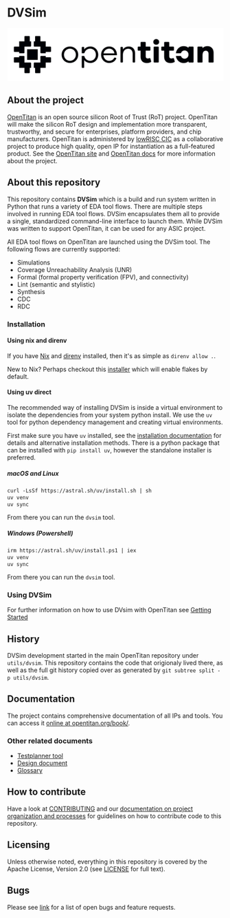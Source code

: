 # DVSim

<!--
# SPDX-FileCopyrightText: lowRISC contributors (OpenTitan project).
# SPDX-License-Identifier: Apache-2.0
-->

![OpenTitan logo](./doc/opentitan-logo.png)

## About the project

[OpenTitan](https://opentitan.org) is an open source silicon Root of Trust (RoT) project.
OpenTitan will make the silicon RoT design and implementation more transparent, trustworthy, and secure for enterprises, platform providers, and chip manufacturers.
OpenTitan is administered by [lowRISC CIC](https://www.lowrisc.org) as a collaborative project to produce high quality, open IP for instantiation as a full-featured product.
See the [OpenTitan site](https://opentitan.org) and [OpenTitan docs](https://opentitan.org/book/) for more information about the project.

## About this repository

This repository contains **DVSim** which is a build and run system written in Python that runs a variety of EDA tool flows.
There are multiple steps involved in running EDA tool flows.
DVSim encapsulates them all to provide a single, standardized command-line interface to launch them.
While DVSim was written to support OpenTitan, it can be used for any ASIC project.

All EDA tool flows on OpenTitan are launched using the DVSim tool.
The following flows are currently supported:

* Simulations
* Coverage Unreachability Analysis (UNR)
* Formal (formal property verification (FPV), and connectivity)
* Lint (semantic and stylistic)
* Synthesis
* CDC
* RDC

### Installation

#### Using nix and direnv

If you have [Nix](https://nixos.org/download/) and [direnv](https://direnv.net/) installed, then it's as simple as `direnv allow .`.

New to Nix? Perhaps checkout this [installer](https://determinate.systems/posts/determinate-nix-installer/) which will enable flakes by default.

#### Using uv direct

The recommended way of installing DVSim is inside a virtual environment to isolate the dependencies from your system python install.
We use the `uv` tool for python dependency management and creating virtual environments.

First make sure you have `uv` installed, see the [installation documentation](https://docs.astral.sh/uv/getting-started/installation/) for details and alternative installation methods.
There is a python package that can be installed with `pip install uv`, however the standalone installer is preferred.

##### macOS and Linux

```console
curl -LsSf https://astral.sh/uv/install.sh | sh
uv venv
uv sync
```

From there you can run the `dvsim` tool.

##### Windows (Powershell)

```console
irm https://astral.sh/uv/install.ps1 | iex
uv venv
uv sync
```

From there you can run the `dvsim` tool.

### Using DVSim

For further information on how to use DVsim with OpenTitan see [Getting Started](https://opentitan.org/book/doc/getting_started/index.html)

## History

DVSim development started in the main OpenTitan repository under `utils/dvsim`.
This repository contains the code that origionaly lived there, as well as the full git history copied over as generated by `git subtree split -p utils/dvsim`.

## Documentation

The project contains comprehensive documentation of all IPs and tools.
You can access it [online at opentitan.org/book/](https://opentitan.org/book/).

### Other related documents

* [Testplanner tool](./doc/testplanner.md)
* [Design document](./doc/design_doc.md)
* [Glossary](./doc/glossary.md)

## How to contribute

Have a look at [CONTRIBUTING](https://github.com/lowRISC/opentitan/blob/master/CONTRIBUTING.md) and our [documentation on project organization and processes](https://opentitan.org/book/doc/project_governance/README.md) for guidelines on how to contribute code to this repository.

## Licensing

Unless otherwise noted, everything in this repository is covered by the Apache License, Version 2.0 (see [LICENSE](https://github.com/lowRISC/opentitan/blob/master/LICENSE) for full text).

## Bugs

Please see [link](https://github.com/lowRISC/dvsim/issues) for a list of open bugs and feature requests.
